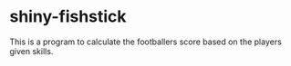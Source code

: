 # shiny-fishstick
This is a program to calculate the footballers score based on the players given skills.
